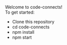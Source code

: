 Welcome to code-connects!  
To get started:  
- Clone this repository
-  cd code-connects
-  npm install
-  npm start
